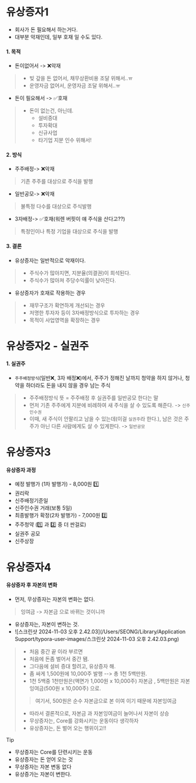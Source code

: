 # 유상증자1

* 회사가 돈 필요해서 하는거다.
* 대부분 악재인데, 일부 호재 일 수도 있다.

#### 1. 목적

* 돈이없어서 -> ❌악재

> * 빚 갚을 돈 없어서, 채무상환비용 조달 위해서..ㅠ
> * 운영자금 없어서, 운영자금 조달 위해서..ㅠ

* 돈이 필요해서 -> ✅호재

> * 돈이 없는건, 아닌데.
>   * 설비증대
>   * 투자확대
>   * 신규사업
>   * 타기업 지분 인수 위해서!

#### 2. 방식

* 주주배정-> ❌악재

> 기존 주주를 대상으로 주식을 발행

* 일반공모-> ❌악재

> 불특정 다수를 대상으로 주식발행

* 3자배정-> ✅호재(워렌 버핏이 얘 주식을 산다고??)

> 특정인이나 특정 기업을 대상으로 주식을 발행

#### 3. 결론

* 유상증자는 일반적으로 악재이다. 

> * 주식수가 많아지면, 지분율(의결권)이 희석된다.
> * 주식수가 많아져 주당수익률이 낮아진다.

* 유상증자가 호재로 작용하는 경우

> * 재무구조가 확연하게 개선되는 경우
> * 저명한 투자자 등이 3자배정방식으로 투자하는 경우
> * 목적이 사업영역을 확장하는 경우



# 유상증자2 - 실권주

#### 1. 실권주

* `주주배정방식`(일반❌, 3자 배정❌)에서, 주주가 정해진 날까지 청약을 하지 않거나, 청약을 하더라도 돈을 내지 않을 경우 남는 주식

> *  주주배정방식 뜻 = 주주배정 후 실권주를 일반공모 한다는 말
> *  먼저 기존 주주에게 지분에 비례하여 새 주식을 살 수 있도록 해준다. -> `신주인수권`
> *  이때, 새 주식이 안팔리고 남을 수 있는데(이걸 `실권주`라 한다.), 남은 것은 주주가 아닌 다른 사람에게도 살 수 있게한다. -> `일반공모`



# 유상증자3

#### 유상증자 과정

* 예정 발행가 (1차 발행가) - 8,000원  1️⃣
* 권리락
* 신주배정기준일
* 신주인수권 거래(보통 5일)
* 최종발행가 확정(2차 발행가) - 7,000원 2️⃣
* 주주청약 (1️⃣ 과 2️⃣ 중 더 싼걸로)
* 실권주 공모
* 신주상장



# 유상증자4



#### 유상증자 후 자본의 변화

* 먼저, 무상증자는  자본의 변화는 없다. 

> 잉여금 -> 자본금 으로 바뀌는 것이니까 

* 유상증자는, 자본이 변하는 것.
* ![스크린샷 2024-11-03 오후 2.42.03](/Users/SEONG/Library/Application Support/typora-user-images/스크린샷 2024-11-03 오후 2.42.03.png)

> * 처음 중간 끝 이라 부르면
> * 처음에 돈좀 벌어서 중간 됌.
> * 그다음에 설비 증대 할려고, 유상증자 해.
> * 좀 싸게  1,500원에 10,000주 발행 --> 총 1천 5백만원.
> * 1천 5백중 1천만원은(액면가 1,000원 x 10,000주) 자본금 , 5백만원은 자본잉여금(500원 x 10,000주) 으로.
>
> > 여기서, 500원은 순수 자본금으로 본 이여 이기 때문에 자본잉여금 
>
> * 따라서 결론적으로, 자본금 과 자본잉여금이 늘어나서 자본이 상승
> * 무상증자는, Core를 강화시키는 운동이다 생각하자
> * 유상증자는, 돈 벌어 오는 행위이고!! 



> [!TIP]
>
> * 무상증자는 Core를 단련시키는 운동
> * 유상증자는 돈 얻어 오는 것 
> * 무상증자는 자본 변동 없다
> * 유상증가는 자본이 변한다.



